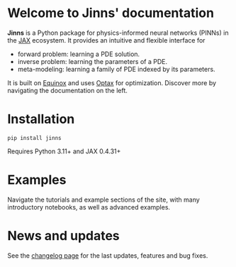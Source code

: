 # Welcome to Jinns' documentation

**Jinns** is a Python package for physics-informed neural networks (PINNs) in the [JAX](https://jax.readthedocs.io/en/latest/) ecosystem. It provides an intuitive and flexible interface for

 * forward problem: learning a PDE solution.
 * inverse problem: learning the parameters of a PDE.
 * meta-modeling: learning a family of PDE indexed by its parameters.

It is built on [Equinox](https://docs.kidger.site/equinox/) and uses [Optax](https://optax.readthedocs.io/en/latest/) for optimization. Discover more by navigating the documentation on the left.

# Installation

```
pip install jinns
```

Requires Python 3.11+ and JAX 0.4.31+

# Examples

Navigate the tutorials and example sections of the site, with many introductory notebooks, as well as advanced examples.

# News and updates

See the [changelog page](./changelog.md) for the last updates, features and bug fixes.
